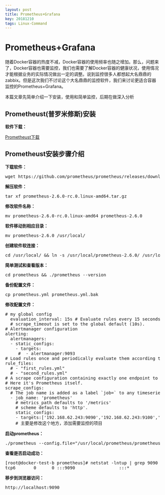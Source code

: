 ```yaml
---
layout: post
title: Prometheus+Grafana
key: 20181210
tags: Linux-Command
---
```


# Prometheus+Grafana

随着Docker容器的热度不减，Docker容器的使用频率也随之增加。那么，问题来了，Docker容器也需要监控，我们也需要了解Docker容器的健康状况，使用情况才能根据业务的实际情况做出一定的调整。说到监控很多人都想起大名鼎鼎的zabbix。但是这次我们不讨论这个大名鼎鼎的监控软件，我们来讨论更适合容器监控的Prometheus+Grafana。

本篇文章先简单介绍一下安装，使用和简单监控，后期在做深入分析

## Prometheust(普罗米修斯)安装

**软件下载：**

[Prometheust下载](https://github.com/prometheus/prometheus/releases "Prometheust下载")
## Prometheust安装步骤介绍

**下载软件：**
<pre>wget https://github.com/prometheus/prometheus/releases/download/v2.6.0-rc.0/prometheus-2.6.0-rc.0.linux-amd64.tar.gz</pre>
**解压软件：**
<pre>tar xf prometheus-2.6.0-rc.0.linux-amd64.tar.gz</pre>
**修改软件名称：**
<pre>mv prometheus-2.6.0-rc.0.linux-amd64 prometheus-2.6.0</pre>
**软件移动到相应目录：**
<pre>mv prometheus-2.6.0 /usr/local/</pre>
**创建软件软连接：**
<pre>cd /usr/local/ && ln -s /usr/local/prometheus-2.6.0/ /usr/local/prometheus</pre>
**简单测试和查看版本：**
<pre>cd prometheus && ./prometheus --version</pre>
**备份配置文件：**
<pre>cp prometheus.yml prometheus.yml.bak</pre>
**修改配置文件：**
<pre>
# my global config
  evaluation_interval: 15s # Evaluate rules every 15 seconds. The default is every 1 minute.
  # scrape_timeout is set to the global default (10s).
# Alertmanager configuration
alerting:
  alertmanagers:
  - static_configs:
    - targets:
     #  - alertmanager:9093
# Load rules once and periodically evaluate them according to the global 'evaluation_interval'.
rule_files:
  # - "first_rules.yml"
  # - "second_rules.yml"
# A scrape configuration containing exactly one endpoint to scrape:
# Here it's Prometheus itself.
scrape_configs:
  # The job name is added as a label `job=<job_name>` to any timeseries scraped from this config.
  - job_name: 'prometheus'
    # metrics_path defaults to '/metrics'
    # scheme defaults to 'http'.
    static_configs:
    - targets:['192.168.62.243:9090','192.168.62.243:9100','192.168.62.254:9100','192.168.62.254:8080','192.168.62.243:8080','192.168.62.253:8080']
    # 主要是修改这个地方，添加需要监控的项目
</pre>

**启动prometheus：**
<pre>./prometheus --config.file="/usr/local/prometheus/prometheus.yml" &</pre>
**查看是否启动成功：**
<pre>
[root@docker-test-b prometheus]# netstat -lntup | grep 9090
tcp6       0      0 :::9090                 :::*                    LISTEN      79088/./prometheus 
</pre>
**移步到浏览器访问：**
<pre>http://localhost:9090</pre>













